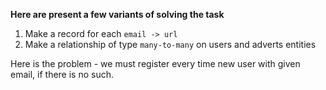 **Here are present a few variants of solving the task**

1. Make a record for each ``email -> url``
2. Make a relationship of type ``many-to-many`` on users and adverts entities

 Here is the problem - we must register every time new user with given email, if there is no such.
